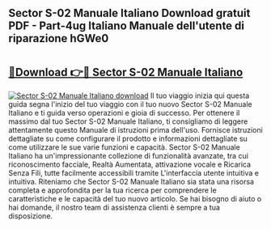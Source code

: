 ## Sector S-02 Manuale Italiano Download gratuit PDF - Part-4ug Italiano Manuale dell'utente di riparazione hGWe0

# <h2><a href="http://dfa47cy.blite.top/?on=Sector+S-02+Manuale+Italiano">🔗Download 👉🔴 Sector S-02 Manuale Italiano</a></h2>

[![Sector S-02 Manuale Italiano download](https://i.imgur.com/lujVjoI.png)](http://dfa47cy.blite.top/?on=Sector+S-02+Manuale+Italiano)
Il tuo viaggio inizia qui questa guida segna l'inizio del tuo viaggio con il tuo nuovo Sector S-02 Manuale Italiano e ti guida verso operazioni e gioia di successo. Per ottenere il massimo dal tuo Sector S-02 Manuale Italiano, ti consigliamo di leggere attentamente questo Manuale di istruzioni prima dell'uso. Fornisce istruzioni dettagliate su come configurare il prodotto e informazioni dettagliate su come utilizzare le sue varie funzioni e capacità. Sector S-02 Manuale Italiano ha un'impressionante collezione di funzionalità avanzate, tra cui riconoscimento facciale, Realtà Aumentata, attivazione vocale e Ricarica Senza Fili, tutte facilmente accessibili tramite L'interfaccia utente intuitiva e intuitiva. Riteniamo che Sector S-02 Manuale Italiano sia stata una risorsa completa e approfondita per la tua ricerca per comprendere le caratteristiche e le capacità del tuo nuovo articolo. Se hai bisogno di aiuto o hai domande, il nostro team di assistenza clienti è sempre a tua disposizione.
